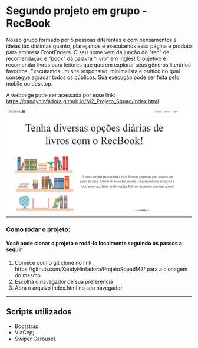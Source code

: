 # Segundo projeto em grupo - RecBook
Nosso grupo formado por 5 pessoas diferentes e com pensamentos e ideias tão distintas quanto, planejamos e executamos essa página e produto para empresa FrontEnders. O seu nome vem da junção do "rec" de recomendação e "book" da palavra "livro" em inglês! O objetivo é recomendar livros para leitores que querem explorar seus gêneros literários favoritos. Executamos um site responsivo, minimalista e prático no qual consegue agradar todos os públicos. Sua execução pode ser feita pelo mobile ou desktop.

A webpage pode ser acessada por esse link: https://xandyninfadora.github.io/M2_Projeto_Squad/index.html

<img src="site.png" width="700px"/>

<hr>

<h3> Como rodar o projeto:</h3>
<h4> Você pode clonar o projeto e rodá-lo localmente seguindo os passos a seguir</h4>
<ol>
<li> Comece com o git clone no link https://github.com/XandyNinfadora/ProjetoSquadM2/ para a clonagem do mesmo </li>
<li> Escolha o navegador de sua preferência </li>
<li> Abra o arquivo index.html no seu navegador </li>
</ol>

<hr>

## Scripts utilizados
- Bootstrap;
- ViaCep;
- Swiper Carousel.

<br>
